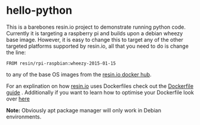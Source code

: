 # hello-python
This is a barebones resin.io project to demonstrate running python code. 
Currently it is targeting a raspberry pi and builds upon a debian wheezy base image. However, it is easy to 
change this to target any of the other targeted platforms supported by resin.io, all that you need to do is 
change the line:
```
FROM resin/rpi-raspbian:wheezy-2015-01-15
```
to any of the base OS images from the [resin.io docker hub](https://registry.hub.docker.com/repos/resin/).

For an explination on how [resin.io](https://resin.io/) uses Dockerfiles check out the [Dockerfile guide](http://docs.resin.io/#/pages/dockerfile.md)
 . Additionally if you want to learn how to optimise your Dockerfile look over [here](http://docs.resin.io/#/pages/build-optimisation.md)


__Note:__ Obviously apt package manager will only work in Debian environments.


